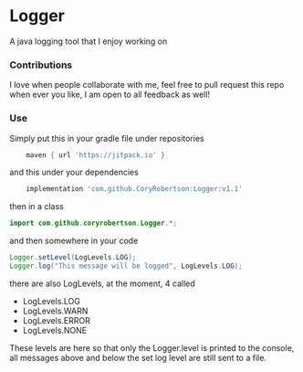 # Logger
A java logging tool that I enjoy working on
### Contributions
I love when people collaborate with me, feel free to pull request this repo when ever you like, I am open to all feedback as well!
### Use
Simply put this in your gradle file under repositories
```gradle
    maven { url 'https://jitpack.io' }
```
and this under your dependencies
```gradle
    implementation 'com.github.CoryRobertson:Logger:v1.1'
```
then in a class
```java
import com.github.coryrobertson.Logger.*;
```
and then somewhere in your code
```java
Logger.setLevel(LogLevels.LOG);
Logger.log("This message will be logged", LogLevels.LOG);
```
there are also LogLevels, at the moment, 4 called
- LogLevels.LOG
- LogLevels.WARN
- LogLevels.ERROR
- LogLevels.NONE

These levels are here so that only the Logger.level is printed to the console, all messages above and below the set log level are still sent to a file.
